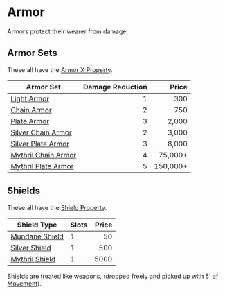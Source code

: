 # Armor
Armors protect their wearer from damage. 
## Armor Sets
These all have the [Armor X Property](Individual%20Item%20Cards/Armors/Armor%20Properties/Armor%20X%20Property.md).

| Armor Set                                                                                           | Damage Reduction |    Price |
| --------------------------------------------------------------------------------------------------- | ---------------: | -------: |
| [Light Armor](Individual%20Item%20Cards/Armors/Mundane%20Armors/Light%20Armor.md)                   |                1 |      300 |
| [Chain Armor](Individual%20Item%20Cards/Armors/Mundane%20Armors/Chain%20Armor.md)                   |                2 |      750 |
| [Plate Armor](Individual%20Item%20Cards/Armors/Mundane%20Armors/Plate%20Armor.md)                   |                3 |    2,000 |
| [Silver Chain Armor](Individual%20Item%20Cards/Armors/Silvered%20Armors/Silver%20Chain%20Armor.md)  |                2 |    3,000 |
| [Silver Plate Armor](Individual%20Item%20Cards/Armors/Silvered%20Armors/Silver%20Plate%20Armor.md)  |                3 |    8,000 |
| [Mythril Chain Armor](Individual%20Item%20Cards/Armors/Mythril%20Armors/Mythril%20Chain%20Armor.md) |                4 |  75,000+ |
| [Mythril Plate Armor](Individual%20Item%20Cards/Armors/Mythril%20Armors/Mythril%20Plate%20Armor.md) |                5 | 150,000+ |
## Shields
These all have the [Shield Property](Individual%20Item%20Cards/Armors/Armor%20Properties/Shield%20Property.md).

| Shield Type                                                                             | Slots | Price |
| --------------------------------------------------------------------------------------- | ----- | ----: |
| [Mundane Shield](Individual%20Item%20Cards/Armors/Mundane%20Armors/Mundane%20Shield.md) | 1     |    50 |
| [Silver Shield](Individual%20Item%20Cards/Armors/Silvered%20Armors/Silver%20Shield.md)  | 1     |   500 |
| [Mythril Shield](Individual%20Item%20Cards/Armors/Mythril%20Armors/Mythril%20Shield.md) | 1     |  5000 |
Shields are treated like weapons, (dropped freely and picked up with 5’ of [Movement](../../Game%20Procedures/Movement.md)).
